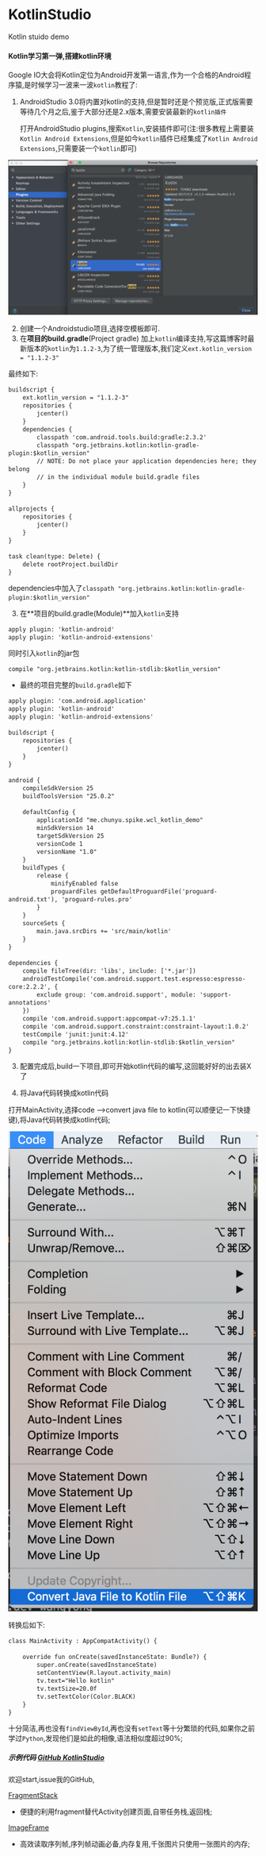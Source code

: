 # KotlinStudio
Kotlin stuido demo
#### Kotlin学习第一弹,搭建kotlin环境

Google IO大会将Kotlin定位为Android开发第一语言,作为一个合格的Android程序猿,是时候学习一波来一波`kotlin`教程了:

1. AndroidStudio 3.0将内置对kotlin的支持,但是暂时还是个预览版,正式版需要等待几个月之后,鉴于大部分还是2.x版本,需要安装最新的`kotlin插件`
  
    打开AndroidStudio plugins,搜索`Kotlin`,安装插件即可(注:很多教程上需要装`Kotlin Android Extensions`,但是如今`kotlin`插件已经集成了`Kotlin Android Extensions`,只需要装一个`kotlin`即可)

![image](a.png)

2. 创建一个Androidstudio项目,选择空模板即可.
2. 在**项目的build.gradle**(Project gradle) 加上`kotlin`编译支持,写这篇博客时最新版本的`kotlin`为`1.1.2-3`,为了统一管理版本,我们定义`ext.kotlin_version = "1.1.2-3"`

最终如下:

```
buildscript {
    ext.kotlin_version = "1.1.2-3"
    repositories {
        jcenter()
    }
    dependencies {
        classpath 'com.android.tools.build:gradle:2.3.2'
        classpath "org.jetbrains.kotlin:kotlin-gradle-plugin:$kotlin_version"
        // NOTE: Do not place your application dependencies here; they belong
        // in the individual module build.gradle files
    }
}

allprojects {
    repositories {
        jcenter()
    }
}

task clean(type: Delete) {
    delete rootProject.buildDir
}
```
dependencies中加入了`classpath "org.jetbrains.kotlin:kotlin-gradle-plugin:$kotlin_version"`

3. 在**项目的build.gradle(Module)**加入`kotlin`支持

```
apply plugin: 'kotlin-android'
apply plugin: 'kotlin-android-extensions'
```
同时引入`kotlin`的jar包

```
compile "org.jetbrains.kotlin:kotlin-stdlib:$kotlin_version"
```
- 最终的项目完整的`build.gradle`如下

```
apply plugin: 'com.android.application'
apply plugin: 'kotlin-android'
apply plugin: 'kotlin-android-extensions'

buildscript {
    repositories {
        jcenter()
    }
}

android {
    compileSdkVersion 25
    buildToolsVersion "25.0.2"

    defaultConfig {
        applicationId "me.chunyu.spike.wcl_kotlin_demo"
        minSdkVersion 14
        targetSdkVersion 25
        versionCode 1
        versionName "1.0"
    }
    buildTypes {
        release {
            minifyEnabled false
            proguardFiles getDefaultProguardFile('proguard-android.txt'), 'proguard-rules.pro'
        }
    }
    sourceSets {
        main.java.srcDirs += 'src/main/kotlin'
    }
}

dependencies {
    compile fileTree(dir: 'libs', include: ['*.jar'])
    androidTestCompile('com.android.support.test.espresso:espresso-core:2.2.2', {
        exclude group: 'com.android.support', module: 'support-annotations'
    })
    compile 'com.android.support:appcompat-v7:25.1.1'
    compile 'com.android.support.constraint:constraint-layout:1.0.2'
    testCompile 'junit:junit:4.12'
    compile "org.jetbrains.kotlin:kotlin-stdlib:$kotlin_version"
}
```


3. 配置完成后,build一下项目,即可开始kotlin代码的编写,这回能好好的出去装X了

4. 将Java代码转换成kotlin代码

打开MainActivity,选择code -->convert java file to kotlin(可以顺便记一下快捷键),将Java代码转换成kotlin代码;

![image](b.png)

转换后如下:

```
class MainActivity : AppCompatActivity() {

    override fun onCreate(savedInstanceState: Bundle?) {
        super.onCreate(savedInstanceState)
        setContentView(R.layout.activity_main)
        tv.text="Hello kotlin"
        tv.textSize=20.0f
        tv.setTextColor(Color.BLACK)
    }
}
```
十分简洁,再也没有`findViewById`,再也没有`setText`等十分繁琐的代码,如果你之前学过`Python`,发现他们是如此的相像,语法相似度超过90%;

##### 示例代码 [GitHub  KotlinStudio](https://github.com/Mr-wangyong/KotlinStudio)

欢迎start,issue我的GitHub,

[FragmentStack](https://github.com/Mr-wangyong/FragmentStack)

- 便捷的利用fragment替代Activity创建页面,自带任务栈,返回栈;


[ImageFrame](https://github.com/Mr-wangyong/ImageFrame)

- 高效读取序列帧,序列帧动画必备,内存复用,千张图片只使用一张图片的内存;
